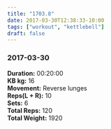 ```yaml
---
title: "1703.8"
date: 2017-03-30T12:38:33-10:00
tags: ["workout", "kettlebell"]
draft: false
---
```



### 2017-03-30

**Duration:** 00:20:00  
**KB kg:** 16  
**Movement:** Reverse lunges  
**Reps(L + R):** 10  
**Sets:** 6  
**Total Reps:** 120  
**Total Weight:** 1920